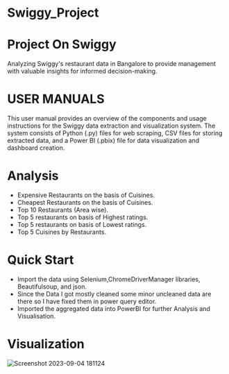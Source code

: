# Swiggy_Project

# Project On Swiggy
Analyzing Swiggy's restaurant data in Bangalore to provide management with valuable insights for informed decision-making.

# USER MANUALS
This user manual provides an overview of the components and usage instructions for the Swiggy data extraction and visualization system. The system consists of Python (.py) files for web scraping, CSV files for storing extracted data, and a Power BI (.pbix) file for data visualization and dashboard creation.

# Analysis
- Expensive Restaurants on the basis of Cuisines.
- Cheapest Restaurants on the basis of Cuisines.
- Top 10 Restaurants (Area wise).
- Top 5 restaurants on basis of Highest ratings.
- Top 5 restaurants on basis of Lowest ratings.
- Top 5 Cuisines by Restaurants.


# Quick Start
- Import the data using Selenium,ChromeDriverManager libraries, Beautifulsoup, and json.
- Since the Data I got mostly cleaned some minor uncleaned data are there so I have fixed them in power query editor.
- Imported the aggregated data into PowerBI for further Analysis and Visualisation.

# Visualization

![Screenshot 2023-09-04 181124](https://github.com/Vishal9cha/Project_Report_On_Swiggy/assets/143757263/f2e090cb-f609-4aee-aae0-6c31ce44dc1c)
